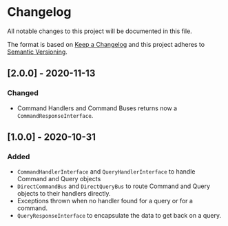 # Changelog

All notable changes to this project will be documented in this file.

The format is based on [Keep a Changelog](http://keepachangelog.com/en/1.0.0/)
and this project adheres to [Semantic Versioning](http://semver.org/spec/v2.0.0.html).

## [2.0.0] - 2020-11-13
### Changed
* Command Handlers and Command Buses returns now a `CommandResponseInterface`.

## [1.0.0] - 2020-10-31
### Added
* `CommandHandlerInterface` and `QueryHandlerInterface` to handle Command and Query objects
* `DirectCommandBus` and `DirectQueryBus` to route Command and Query objects to their handlers directly.
* Exceptions thrown when no handler found for a query or for a command.
* `QueryResponseInterface` to encapsulate the data to get back on a query.
